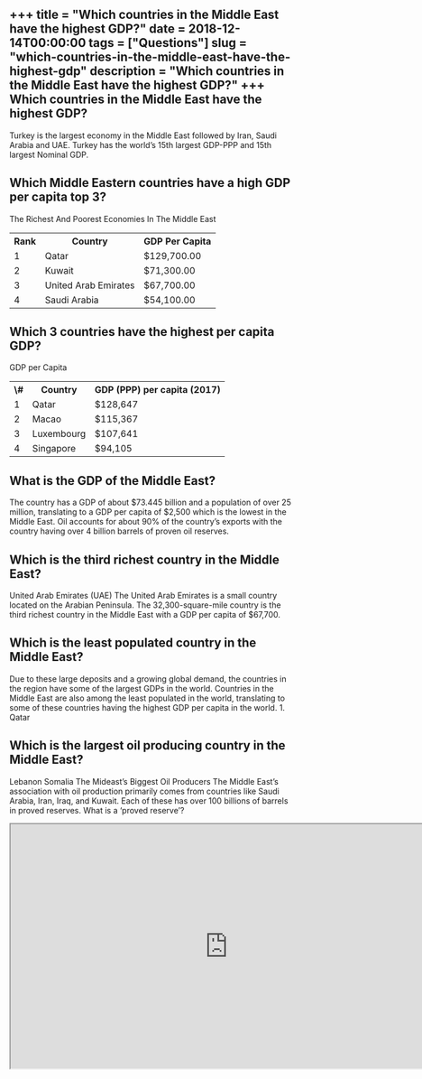 +++
title = "Which countries in the Middle East have the highest GDP?"
date = 2018-12-14T00:00:00
tags = ["Questions"]
slug = "which-countries-in-the-middle-east-have-the-highest-gdp"
description = "Which countries in the Middle East have the highest GDP?"
+++
Which countries in the Middle East have the highest GDP?
--------------------------------------------------------

Turkey is the largest economy in the Middle East followed by Iran, Saudi Arabia and UAE. Turkey has the world’s 15th largest GDP-PPP and 15th largest Nominal GDP.

Which Middle Eastern countries have a high GDP per capita top 3?
----------------------------------------------------------------

The Richest And Poorest Economies In The Middle East

<table><tr><th>Rank</th><th>Country</th><th>GDP Per Capita</th></tr><tr><td>1</td><td>Qatar</td><td>$129,700.00</td></tr><tr><td>2</td><td>Kuwait</td><td>$71,300.00</td></tr><tr><td>3</td><td>United Arab Emirates</td><td>$67,700.00</td></tr><tr><td>4</td><td>Saudi Arabia</td><td>$54,100.00</td></tr></table>

Which 3 countries have the highest per capita GDP?
--------------------------------------------------

GDP per Capita

<table><tr><th>\#</th><th>Country</th><th>GDP (PPP) per capita (2017)</th></tr><tr><td>1</td><td>Qatar</td><td>$128,647</td></tr><tr><td>2</td><td>Macao</td><td>$115,367</td></tr><tr><td>3</td><td>Luxembourg</td><td>$107,641</td></tr><tr><td>4</td><td>Singapore</td><td>$94,105</td></tr></table>

What is the GDP of the Middle East?
-----------------------------------

The country has a GDP of about $73.445 billion and a population of over 25 million, translating to a GDP per capita of $2,500 which is the lowest in the Middle East. Oil accounts for about 90% of the country’s exports with the country having over 4 billion barrels of proven oil reserves.

Which is the third richest country in the Middle East?
------------------------------------------------------

United Arab Emirates (UAE) The United Arab Emirates is a small country located on the Arabian Peninsula. The 32,300-square-mile country is the third richest country in the Middle East with a GDP per capita of $67,700.

Which is the least populated country in the Middle East?
--------------------------------------------------------

Due to these large deposits and a growing global demand, the countries in the region have some of the largest GDPs in the world. Countries in the Middle East are also among the least populated in the world, translating to some of these countries having the highest GDP per capita in the world. 1. Qatar

Which is the largest oil producing country in the Middle East?
--------------------------------------------------------------

Lebanon Somalia The Mideast’s Biggest Oil Producers The Middle East’s association with oil production primarily comes from countries like Saudi Arabia, Iran, Iraq, and Kuwait. Each of these has over 100 billions of barrels in proved reserves. What is a ‘proved reserve’?

<iframe allow="accelerometer; autoplay; clipboard-write; encrypted-media; gyroscope; picture-in-picture" allowfullscreen="" class="__youtube_prefs__  epyt-is-override  no-lazyload" data-no-lazy="1" data-origheight="433" data-origwidth="770" data-skipgform_ajax_framebjll="" height="433" id="_ytid_65201" loading="lazy" src="https://www.youtube.com/embed/3ZZDdcGTwoM?enablejsapi=1&autoplay=0&cc_load_policy=0&cc_lang_pref=&iv_load_policy=1&loop=0&modestbranding=0&rel=1&fs=1&playsinline=0&autohide=2&theme=dark&color=red&controls=1&" title="YouTube player" width="770"></iframe>